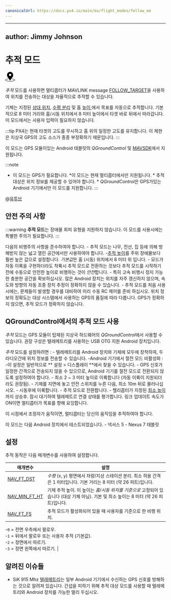 ```yaml
---
canonicalUrl: https://docs.px4.io/main/ko/flight_modes/follow_me
---
```


---
author: Jimmy Johnson
---

# 추적 모드

[<img src="../../assets/site/position_fixed.svg" title="위치 고정 요구(예, GPS)" width="30px" />](../getting_started/flight_modes.md#key_position_fixed)

*추적* 모드를 사용하면 멀티콥터가 MAVLINK message [FOLLOW_TARGET](https://mavlink.io/en/messages/common.html#FOLLOW_TARGET)을 사용하여 위치를 전송하는 대상을 자율적으로 추적할 수 있습니다.

기체는 지정된 [상대 위치](#NAV_FT_FS), [수평 분리](#NAV_FT_DST) 및 홈 [ 높이 ](#NAV_MIN_FT_HT)에서 목표를 자동으로 추적합니다. 기본적으로 8 미터 거리와 홈/시동 위치에서 8 미터 높이에서 타겟 바로 뒤에서 따라갑니다. 이 모드에서는 사용자 입력이 필요하지 않습니다.

:::tip PX4는 현재 타겟의 고도를 무시하고 홈 위의 일정한 고도를 유지합니다. 이 제한은 지상국 GPS의 고도 소스가 종종 부정확하기 때문입니다.
:::

이 모드는 GPS 모듈이있는 Android 태블릿의 *QGroundControl* 및 <a href = "https://mavsdk.mavlink.io/develop/en/api_reference/classmavsdk_1_1_follow_me.html">MAVSDK</a>에서 지원됩니다.

:::note
* 이 모드는 GPS가 필요합니다. *이 모드는 현재 멀티콥터에서만 지원됩니다. * 추적 대상은 위치 정보를 제공할 수 있어야 합니다. * *QGroundControl*은 GPS가있는 Android 기기에서만 이 모드를 지원합니다.
:::

@[유투브](https://youtu.be/RxDL4CtkzAQ)

## 안전 주의 사항

:::warning
**추적 모드**는 장애물 회피 유형을 지원하지 않습니다. 이 모드를 사용시에는 특별한 주의가 필요합니다.
:::

다음의 비행주의 사항을 준수하여야 합니다. - 추적 모드는 나무, 전선, 집 등에 의해 방해받지 않는 넓고 열린 공간에서만 사용하여야 합니다. -[추적 높이](#NAV_MIN_FT_HT)를 주위 장애물보다 훨씬 높은 값으로 설정합니다. *기본값*은 홈 (시동) 위치에서 8 미터 위 입니다. - 모드가 자동 이륙을 구현하더라도 착륙시 추적 모드로 전환하는 것보다 추적 모드를 시작하기 전에 수동으로 안전한 높이로 비행하는 것이 *안전*합니다. - 특히 고속 비행시 정지 가능한 충분한 공간을 확보하십시오. 많은 Android 장치는 위치를 자주 갱신하지 않으며, 속도와 방향의 자동 조종 장치 추정이 정확하지 않을 수 있습니다. - 추적 모드를 처음 사용시에는, 문제들이 발생할 경우를 대비하여 미리 수동 RC 제어를 준비 하십시오. 위치 정보의 정확도는 대상 시스템에서 사용하는 GPS의 품질에 따라 다릅니다. GPS가 정확하지 않으면, 추적 모드가 정확하지 않습니다.

## QGroundControl에서의 추적 모드 사용

*추적* 모드는 GPS 모듈이 탑재된 지상국 하드웨어의 *QGroundControl*에서 사용할 수 있습니다. 권장 구성은 텔레메트리를 사용하는 USB OTG 지원 Android 장치입니다.

*추적* 모드를 설정하려면 : - 텔레메트리를 Android 장치와 기체에 모두에 장착하여, 두 라디오간에 위치 정보를 전송할 수 있습니다. -Android 기기에서 절전 모드 비활성화 : -이 설정은 일반적으로 ** 설정 > 디스플레이 **에서 찾을 수 있습니다. - GPS 신호가 일정한 간격으로 전송되지 않을 수 있으므로, Android 기기를 절전 모드로 전환되지 않도록 설정하여야 합니다. - 최소 2 ~ 3 미터 높이로 이륙합니다 (자동 이륙이 지원되더라도 권장됨). - 기체를 지면에 놓고 안전 스위치를 누른 다음, 최소 10m 뒤로 물러나십시오. - 시동후에 이륙합니다. - 추적 모드로 전환합니다. - 헬리콥터가 지정된 [최소 높이](#NAV_MIN_FT_HT)까지 상승후. 잠시 대기하여 텔레메트르 연결 상태를 평가합니다. 링크 업데이트 속도가 ON이면 멀티콥터가 목표를 향해 요잉합니다.

이 시점에서 조정자가 움직이면, 멀티콥터는 당신의 움직임을 추적하여야 합니다.

이 모드는 다음 Android 장치에서 테스트되었습니다. - 넥서스 5 - Nexus 7 태블릿

## 설정

추적 동작은 다음 매개변수를 사용하여 설정합니다.

| 매개변수                                                                                                | 설명                                                                                                                                        |
| --------------------------------------------------------------------------------------------------- | ----------------------------------------------------------------------------------------------------------------------------------------- |
| <span id="NAV_FT_DST"></span>[NAV_FT_DST](../advanced_config/parameter_reference.md#NAV_FT_DST)       | *수평* (x, y) 평면에서 차량/지상 스테이션 분리. 최소 허용 간격은 1 미터입니다. 기본 거리는 8 미터 (약 26 피트)입니다.                                                              |
| <span id="NAV_MIN_FT_HT"></span>[NAV_MIN_FT_HT](../advanced_config/parameter_reference.md#NAV_MIN_FT_HT) | 기체 추적 높이. 이 높이는 *홈/시동 위치를 기준으로* 고정되어 있습니다 (대상 기체 아님). 기본 및 최소 높이는 8 미터 (약 26 피트)입니다.                                                      |
| <span id="NAV_FT_FS"></span>[NAV_FT_FS](../advanced_config/parameter_reference.md#NAV_FT_FS)         | 추적 모드가 활성화되어 있을 때 사용자를 기준으로 한 비행 위치.   
-`0` = 전면 우측에서 팔로우.   
-`1` = 뒤에서 팔로우 또는 사용자 추적 (기본값).   
-`2` = 정면에서 따르기.   
-`3` = 정면 왼쪽에서 따르기. |

## 알려진 이슈들

- SiK 915 Mhz [텔레메트리](../telemetry/sik_radio.md)는 일부 Android 기기에서 수신하는 GPS 신호를 방해하는 것으로 알려져 있습니다. 간섭을 피하기 위해 추적 대상 모드를 사용할 때 텔레메트리와 Android 장치를 가능한 멀리 두십시오.